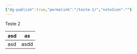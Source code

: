 ```yaml
---
{"dg-publish":true,"permalink":"/teste-1/","noteIcon":""}
---
```


Teste 2

| asd | as |
| --- | --- |
| asd | asdd |